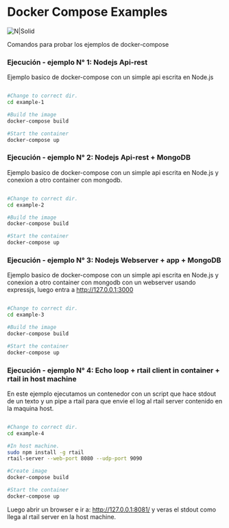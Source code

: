 # Docker Compose Examples

![N|Solid](https://www.openshift.org/img/logo-docker-h.svg)

Comandos para probar los ejemplos de docker-compose

### Ejecución - ejemplo N° 1: Nodejs Api-rest

Ejemplo basico de docker-compose con un simple api escrita en Node.js
```sh

#Change to correct dir.
cd example-1

#Build the image
docker-compose build

#Start the container
docker-compose up

```

### Ejecución - ejemplo N° 2: Nodejs Api-rest + MongoDB

Ejemplo basico de docker-compose con un simple api escrita en Node.js y conexion a otro container con mongodb.
```sh

#Change to correct dir.
cd example-2

#Build the image
docker-compose build

#Start the container
docker-compose up

```

### Ejecución - ejemplo N° 3: Nodejs Webserver + app + MongoDB

Ejemplo basico de docker-compose con un simple api escrita en Node.js y conexion a otro container con mongodb con un webserver usando expressjs, luego entra a http://127.0.0.1:3000
```sh

#Change to correct dir.
cd example-3

#Build the image
docker-compose build

#Start the container
docker-compose up

```

### Ejecución - ejemplo N° 4: Echo loop + rtail client in container + rtail in host machine

En este ejemplo ejecutamos un contenedor con un script que hace stdout de un texto y un pipe a rtail para que envie
el log al rtail server contenido en la maquina host.

```sh

#Change to correct dir.
cd example-4

#In host machine.
sudo npm install -g rtail
rtail-server --web-port 8080 --udp-port 9090

#Create image
docker-compose build

#Start the container
docker-compose up

```
Luego abrir un browser e ir a: http://127.0.0.1:8081/ y veras el stdout como llega al rtail server en la host machine.
